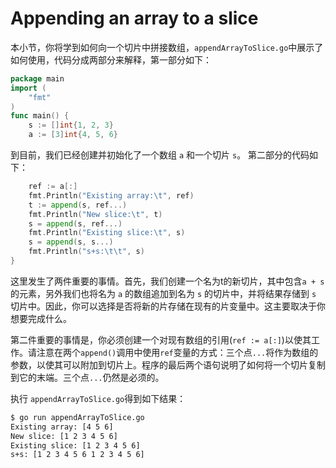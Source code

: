 # **Appending an array to a slice**

本小节，你将学到如何向一个切片中拼接数组，`appendArrayToSlice.go`中展示了如何使用，代码分成两部分来解释，第一部分如下：

```go
package main
import (
    "fmt"
)
func main() {
    s := []int{1, 2, 3}
    a := [3]int{4, 5, 6}
```
到目前，我们已经创建并初始化了一个数组 `a` 和一个切片 `s`。 第二部分的代码如下：
```go
    ref := a[:]
    fmt.Println("Existing array:\t", ref)
    t := append(s, ref...)
    fmt.Println("New slice:\t", t)
    s = append(s, ref...)
    fmt.Println("Existing slice:\t", s)
    s = append(s, s...)
    fmt.Println("s+s:\t\t", s)
}
```
这里发生了两件重要的事情。首先，我们创建一个名为t的新切片，其中包含`a + s`的元素，另外我们也将名为 `a` 的数组追加到名为 `s` 的切片中，并将结果存储到 `s` 切片中。因此，你可以选择是否将新的片存储在现有的片变量中。这主要取决于你想要完成什么。

第二件重要的事情是，你必须创建一个对现有数组的引用(`ref := a[:]`)以使其工作。请注意在两个`append()`调用中使用`ref`变量的方式：三个点`...`将作为数组的参数，以使其可以附加到切片上。程序的最后两个语句说明了如何将一个切片复制到它的末端。三个点`...`仍然是必须的。

执行 `appendArrayToSlice.go`得到如下结果：

```bash
$ go run appendArrayToSlice.go
Existing array: [4 5 6]
New slice: [1 2 3 4 5 6]
Existing slice: [1 2 3 4 5 6]
s+s: [1 2 3 4 5 6 1 2 3 4 5 6]
```